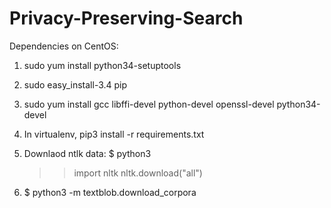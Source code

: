 # Privacy-Preserving-Search

Dependencies on CentOS: 

1. sudo yum install python34-setuptools

2. sudo easy_install-3.4 pip

3. sudo yum install gcc libffi-devel python-devel openssl-devel python34-devel

4. In virtualenv, 
    pip3 install -r requirements.txt

5. Downlaod ntlk data:
    $ python3
    >> import nltk
    >> nltk.download("all")

6. $ python3 -m textblob.download_corpora
